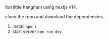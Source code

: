 fun little hangman using nextjs v14.

clone the repo and download the dependencies.

1. install
```npm i```
2. start server
```npm run dev```
